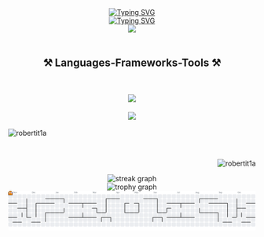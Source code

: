 <div align="center">
  <a href="https://git.io/typing-svg"
    ><img
      src="https://readme-typing-svg.demolab.com?font=Righteous&size=35&color=3399FF&center=true&vCenter=true&width=500&height=70&duration=4000&lines=Hi+There!;My+name+is+Junior;1st+Year;Always+do+your+Best"
      alt="Typing SVG"
  /></a>
</div>

<div align="center">
  <a href="https://git.io/typing-svg"
    ><img
      src="https://readme-typing-svg.demolab.com?font=Righteous&size=30&color=0039A9&center=true&vCenter=true&width=500&height=70&duration=4000&lines=Hello+World;Welcome+to+My+Profile+!;BSIT+|+DLL;and+GOD+will+do+the+rest"
      alt="Typing SVG"
  /></a>
</div>

<div align="center">
  <img height="200" src="https://i.imgur.com/1ZvVkDc.gif"  />
</div>

<br />
<!-- Language -->
<h2 align="center">⚒️ Languages-Frameworks-Tools ⚒️</h2>
<br />


<br />
<div align="center">
  <img src="https://skillicons.dev/icons?i=python,javascript" />
</div>
<br />
<div align="center">
  <img src="https://skillicons.dev/icons?i=html,css,vscode,github,git" />
</div>

<!-- Most Language Used -->
<p>
  <img
    align="center"
    src="https://github-readme-stats.vercel.app/api/top-langs?username=robertit1a&show_icons=true&locale=en&layout=compact"
    alt="robertit1a"
  />
</p>

<br />

<!-- Stats -->
<p>
  &nbsp;<img
    align="right"
    src="https://github-readme-stats.vercel.app/api?username=robertit1a&show_icons=true&locale=en"
    alt="robertit1a"
  />
</p>

<!-- Streak -->
<div align="center">
  <img
    src="https://github-readme-streak-stats.herokuapp.com/?user=robertit1a&"
    height="150"
    alt="streak graph"
  />
</div>

<div align="center">

  <img src="https://github-profile-trophy.vercel.app?username=robertIT1A&theme=dracula&column=-1&row=1&margin-w=8&margin-h=8&no-bg=false&no-frame=false&order=4" height="150" alt="trophy graph"  />
</div>


<!-- Pacman -->
<picture>
  <source media="(prefers-color-scheme: dark)" srcset="https://raw.githubusercontent.com/robertIT1A/robertIT1A/output/pacman-contribution-graph-dark.svg">
  <source media="(prefers-color-scheme: light)" srcset="https://raw.githubusercontent.com/robertIT1A/robertIT1A/output/pacman-contribution-graph.svg">
  <img alt="pacman contribution graph" src="https://raw.githubusercontent.com/robertIT1A/robertIT1A/output/pacman-contribution-graph.svg">
</picture>



<!-- - 🔭 I’m currently working on ...
- 🌱 I’m currently learning ...
- 👯 I’m looking to collaborate on ...
- 🤔 I’m looking for help with ...
- 💬 Ask me about ...
- 📫 How to reach me: ...
- 😄 Pronouns: ...
- ⚡ Fun fact: ...
--> 
